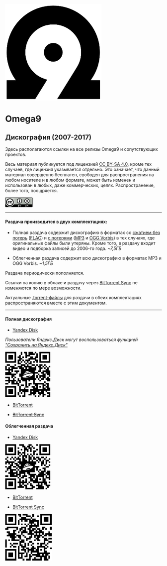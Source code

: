 ![](./images/LOGO_BLACK_310x310.png)

# Omega9
## Дискография (2007-2017)

Здесь располагаются ссылки на все релизы Omega9 и сопутствующих проектов.

Весь материал публикуется под лицензией [CC BY-SA 4.0][1], кроме тех случаев, где лицензия указывается отдельно. Это означает, что данный материал совершенно бесплатен, свободен для распространения на любом носителе и в любом формате, может быть изменен и использован в любых, даже коммерческих, целях. Распространение, более того, поощряется.

![](./images/CC_BY-SA_4.0.png "CC BY-SA 4.0")

-----
#### Раздача производится в двух комплектациях:

- Полная раздача содержит дискографию в форматах со [сжатием без потерь][2] ([FLAC][3]) и [с потерями][4] ([MP3][5] и [OGG Vorbis][6]) в тех случаях, где оригинальные файлы были утеряны. Кроме того, в раздачу входит видео и подборка записей до 2006-го года.
*~7,5ГБ*

- Облегченная раздача содержит всю дискографию в форматах MP3 и OGG Vorbis.
*~1,5ГБ*

Раздача периодически пополняется.

Ссылки на копию в облаке и раздачу через [BitTorrent Sync][7] не изменяются по мере возможности.

Актуальные [.torrent-файлы][8] для раздачи в обеих комплектациях распространяются вместе с этим документом.

-----
#### Полная дискография

- [Yandex Disk][9]

*Пользователи Яндекс.Диск могут воспользоваться функцией ["Сохранить на Яндекс.Диск"][15]*

![](./images/YaDisk_Full_QR.png)
- [BitTorrent][10]

- ~~[BitTorrent Sync][11]~~

#### Облегченная раздача
- [Yandex Disk][12]

![](./images/YaDisk_Lite_QR.png)

- [BitTorrent][13]

- [BitTorrent Sync][14]

![](./images/BTSync_Lite_QR.png)

[1]: https://creativecommons.org/licenses/by-sa/4.0/
[2]: https://ru.wikipedia.org/wiki/Сжатие_без_потерь
[3]: https://ru.wikipedia.org/wiki/FLAC
[4]: https://ru.wikipedia.org/wiki/Сжатие_данных_с_потерями
[5]: https://ru.wikipedia.org/wiki/MP3
[6]: https://ru.wikipedia.org/wiki/Vorbis
[7]: https://ru.wikipedia.org/wiki/BitTorrent_Sync
[8]: https://ru.wikipedia.org/wiki/.torrent
[9]: https://yadi.sk/d/4sGQknzWKP5ej
[10]: ./torrents/Omega9_-_Discography_(2007-2017)_FULL.torrent
[11]: nothing
[12]: https://yadi.sk/d/_nuSJCMwriLh6
[13]: ./torrents/Omega9_-_Discography_(2007-2017)_LITE.torrent
[14]: https://link.getsync.com/#f=Omega9%20%28%2706-%2716%29%20%5BMP3%5D&sz=16E8&t=1&s=JB4HJY3OCNQLG2XIUEGP7OLDDQOLFTF5&i=CX5V5I4M475MM3KAJPPG3BQGF43TCZU5L&v=2.3
[15]: https://yandex.ru/support/disk/uploading.xml#upload-copy

